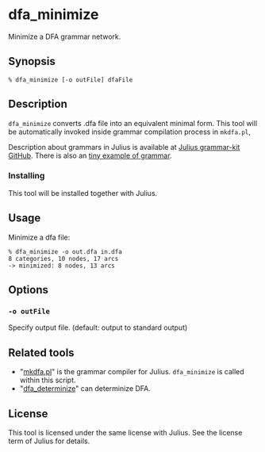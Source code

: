 # dfa_minimize

Minimize a DFA grammar network.

## Synopsis

```shell
% dfa_minimize [-o outFile] dfaFile
```

## Description

`dfa_minimize` converts .dfa file into an equivalent minimal form.  This tool will be automatically invoked inside grammar compilation process in `mkdfa.pl`,

Description about grammars in Julius is available at [Julius grammar-kit
GitHub](https://github.com/julius-speech/grammar-kit/).  There is also an [tiny
example of
grammar](https://github.com/julius-speech/grammar-kit/tree/master/SampleGrammars_en).

### Installing

This tool will be installed together with Julius.

## Usage

Minimize a dfa file:

```shell
% dfa_minimize -o out.dfa in.dfa
8 categories, 10 nodes, 17 arcs
-> minimized: 8 nodes, 13 arcs
```

## Options

### `-o outFile`

Specify output file. (default: output to standard output)

## Related tools

- "[mkdfa.pl](https://github.com/julius-speech/julius/tree/master/gramtools/mkdfa)"
  is the grammar compiler for Julius.  `dfa_minimize` is called within this
  script.
- "[dfa_determinize](https://github.com/julius-speech/julius/tree/master/gramtools/dfa_determinize)"
  can determinize DFA.

## License

This tool is licensed under the same license with Julius.  See the license term
of Julius for details.
